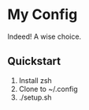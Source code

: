 # My Config

Indeed! A wise choice. 


## Quickstart

1. Install zsh
2. Clone to ~/.config 
3. ./setup.sh


